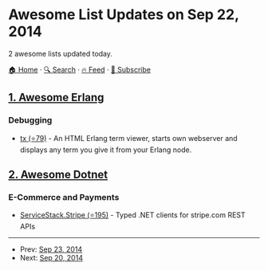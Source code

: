 # Awesome List Updates on Sep 22, 2014

2 awesome lists updated today.

[🏠 Home](/README.md) · [🔍 Search](https://test.trackawesomelist.com/search/) · [🔥 Feed](https://test.trackawesomelist.com/rss.xml) · [📮 Subscribe](https://trackawesomelist.us17.list-manage.com/subscribe?u=d2f0117aa829c83a63ec63c2f&id=36a103854c)



## [1. Awesome Erlang](/content/drobakowski/awesome-erlang/README.md)

### Debugging

*   [tx (⭐79)](https://github.com/kvakvs/tx) - An HTML Erlang term viewer, starts own webserver and displays any term you give it from your Erlang node.

## [2. Awesome Dotnet](/content/quozd/awesome-dotnet/README.md)

### E-Commerce and Payments

*   [ServiceStack.Stripe (⭐195)](https://github.com/ServiceStack/Stripe) - Typed .NET clients for stripe.com REST APIs

---

- Prev: [Sep 23, 2014](/content/2014/09/23/README.md)
- Next: [Sep 20, 2014](/content/2014/09/20/README.md)